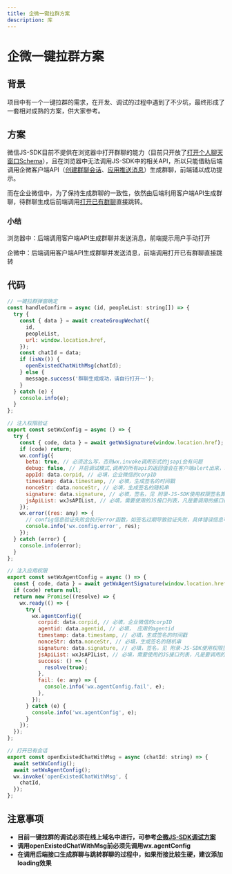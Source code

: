 ```yaml
---
title: 企微一键拉群方案
description: 库
---
```


# 企微一键拉群方案

## 背景

项目中有一个一键拉群的需求，在开发、调试的过程中遇到了不少坑，最终形成了一套相对成熟的方案，供大家参考。

## 方案

微信JS-SDK目前不提供在浏览器中打开群聊的能力（目前只开放了[打开个人聊天窗口Schema](https://developer.work.weixin.qq.com/document/path/94346)），且在浏览器中无法调用JS-SDK中的相关API，所以只能借助后端调用企微客户端API（[创建群聊会话](https://developer.work.weixin.qq.com/document/path/90245)、[应用推送消息](https://developer.work.weixin.qq.com/document/path/90248)）生成群聊，前端辅以成功提示。

而在企业微信中，为了保持生成群聊的一致性，依然由后端利用客户端API生成群聊，待群聊生成后前端调用[打开已有群聊](https://developer.work.weixin.qq.com/document/path/94518)直接跳转。

### 小结

浏览器中：后端调用客户端API生成群聊并发送消息，前端提示用户手动打开

企微中：后端调用客户端API生成群聊并发送消息，前端调用打开已有群聊直接跳转

## 代码

```js
// 一键拉群弹窗确定
const handleConfirm = async (id, peopleList: string[]) => {
  try {
    const { data } = await createGroupWechat({
      id,
      peopleList,
      url: window.location.href,
    });
    const chatId = data;
    if (isWx()) {
      openExistedChatWithMsg(chatId);
    } else {
      message.success('群聊生成成功，请自行打开～');
    }
  } catch (e) {
    console.info(e);
  }
};

// 注入权限验证
export const setWxConfig = async () => {
  try {
    const { code, data } = await getWxSignature(window.location.href);
    if (code) return;
    wx.config({
      beta: true, // 必须这么写，否则wx.invoke调用形式的jsapi会有问题
      debug: false, // 开启调试模式,调用的所有api的返回值会在客户端alert出来，若要查看传入的参数，可以在pc端打开，参数信息会通过log打出，仅在pc端时才会打印。
      appId: data.corpid, // 必填，企业微信的corpID
      timestamp: data.timestamp, // 必填，生成签名的时间戳
      nonceStr: data.nonceStr, // 必填，生成签名的随机串
      signature: data.signature, // 必填，签名，见 附录-JS-SDK使用权限签名算法
      jsApiList: wxJsAPIList, // 必填，需要使用的JS接口列表，凡是要调用的接口都需要传进来
    });
    wx.error((res: any) => {
      // config信息验证失败会执行error函数，如签名过期导致验证失败，具体错误信息可以打开config的debug模式查看，也可以在返回的res参数中查看，对于SPA可以在这里更新签名。
      console.info('wx.config.error', res);
    });
  } catch (error) {
    console.info(error);
  }
};

// 注入应用权限
export const setWxAgentConfig = async () => {
  const { code, data } = await getWxAgentSignature(window.location.href);
  if (code) return null;
  return new Promise((resolve) => {
    wx.ready(() => {
      try {
        wx.agentConfig({
          corpid: data.corpid, // 必填，企业微信的corpID
          agentid: data.agentid, // 必填， 应用的agentid
          timestamp: data.timestamp, // 必填，生成签名的时间戳
          nonceStr: data.nonceStr, // 必填，生成签名的随机串
          signature: data.signature, // 必填，签名，见 附录-JS-SDK使用权限签名算法
          jsApiList: wxJsAPIList, // 必填，需要使用的JS接口列表，凡是要调用的接口都需要传进来
          success: () => {
            resolve(true);
          },
          fail: (e: any) => {
            console.info('wx.agentConfig.fail', e);
          },
        });
      } catch (e) {
        console.info('wx.agentConfig', e);
      }
    });
  });
};

// 打开已有会话
export const openExistedChatWithMsg = async (chatId: string) => {
  await setWxConfig();
  await setWxAgentConfig();
  wx.invoke('openExistedChatWithMsg', {
    chatId,
  });
};
```

## 注意事项

* **目前一键拉群的调试必须在线上域名中进行，可参考[企微JS-SDK调试方案](./wx-js-sdk-local-debugging.md)**
* **调用openExistedChatWithMsg前必须先调用wx.agentConfig**
* **在调用后端接口生成群聊与跳转群聊的过程中，如果衔接比较生硬，建议添加loading效果**
